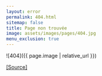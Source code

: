 ```yaml
---
layout: error
permalink: 404.html
sitemap: false
title: Page non trouvée
image: assets/images/pages/404.jpg
menu_exclusion: true
---
```

![404]({{ page.image | relative_url }})

[[Source]](https://www.flickr.com/photos/aparis/24652325933/in/photolist-DyrBCi-aDevaF-6UmnaP-7bbdEY-4UcrXp-6ufPfV-2jsYgC-dvteLi-8qgNWm-8XMakx-4ZNDKw-8XM8Zr-4UgtAS-j97Uz-bo4Qx9-8XM8QX-o5Vf69-8XQd3U-b6PW3-f9gt14-dNbNMk-88b9bA-bAYNAe-s9pV8-a4eALG-HvRQV1-7Jmrer-cGxnNA-dtC9KG-a4c342-2jTRVS-95UrYB-eFMhy6-6gHGYi-59k4Vt-a4biJV-bJ8fj-7Si4Y7-ea4SFC-2Xzy2a-5PPspY-aeuJ4X-a4bEs8-k62Gw1-3JvnQY-f8npEj-f888VM-89NC7Z-e9YcdX-qf1VPE)
